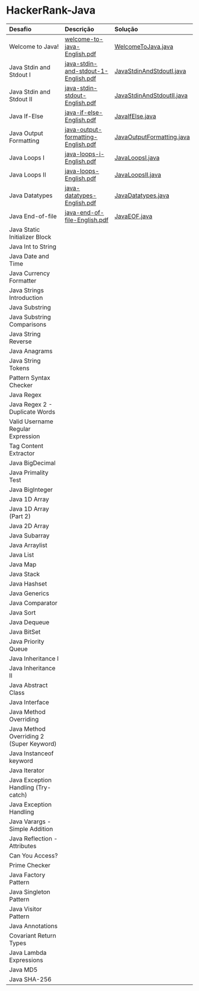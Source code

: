 # HackerRank-Java

| Desafio                                  | Descrição     | Solução |
| :-------------                           |:------------- | :------ |
| Welcome to Java!                         | [welcome-to-java-English.pdf](https://github.com/jssfernandes/HackerRank-Java/blob/master/src/Welcome%20to%20Java/welcome-to-java-English.pdf) | [WelcomeToJava.java](https://github.com/jssfernandes/HackerRank-Java/blob/master/src/Welcome%20to%20Java/WelcomeToJava.java) |
| Java Stdin and Stdout I                  | [java-stdin-and-stdout-1-English.pdf](https://github.com/jssfernandes/HackerRank-Java/blob/master/src/Java%20Stdin%20and%20Stdout%20I/java-stdin-and-stdout-1-English.pdf) | [JavaStdinAndStdoutI.java](https://github.com/jssfernandes/HackerRank-Java/blob/master/src/Java%20Stdin%20and%20Stdout%20I/JavaStdinAndStdoutI.java) |
| Java Stdin and Stdout II                 | [java-stdin-stdout-English.pdf](/src/Java%20Stdin%20and%20Stdout%20II/java-stdin-stdout-English.pdf) | [JavaStdinAndStdoutII.java](/src/Java%20Stdin%20and%20Stdout%20II/JavaStdinAndStdoutII.java) |
| Java If-Else                             | [java-if-else-English.pdf](/src/Java%20If-Else/java-if-else-English.pdf) | [JavaIfElse.java](/src/Java%20If-Else/JavaIfElse.java) |
| Java Output Formatting                   | [java-output-formatting-English.pdf](/src/Java%20Output%20Formatting/java-output-formatting-English.pdf) | [JavaOutputFormatting.java](/src/Java%20Output%20Formatting/JavaOutputFormatting.java) |
| Java Loops I                             | [java-loops-i-English.pdf](/src/Java%20Loops%20I/java-loops-i-English.pdf) | [JavaLoopsI.java](/src/Java%20Loops%20I/JavaLoopsI.java) |
| Java Loops II                            | [java-loops-English.pdf](/src/Java%20Loops%20II/java-loops-English.pdf) | [JavaLoopsII.java](/src/Java%20Loops%20II/JavaLoopsII.java) |
| Java Datatypes                           | [java-datatypes-English.pdf](/src/Java%20Datatypes/java-datatypes-English.pdf) | [JavaDatatypes.java](/src/Java%20Datatypes/JavaDatatypes.java) |
| Java End-of-file                         | [java-end-of-file-English.pdf](/src/Java%20End-of-file/java-end-of-file-English.pdf) | [JavaEOF.java](/src/Java%20End-of-file/JavaEOF.java) |
| Java Static Initializer Block            | []() | []() |
| Java Int to String                       | []() | []() |
| Java Date and Time                       | []() | []() |
| Java Currency Formatter                  | []() | []() |
| Java Strings Introduction                | []() | []() |
| Java Substring                           | []() | []() |
| Java Substring Comparisons               | []() | []() |
| Java String Reverse                      | []() | []() |
| Java Anagrams                            | []() | []() |
| Java String Tokens                       | []() | []() |
| Pattern Syntax Checker                   | []() | []() |
| Java Regex                               | []() | []() |
| Java Regex 2 - Duplicate Words           | []() | []() |
| Valid Username Regular Expression        | []() | []() |
| Tag Content Extractor                    | []() | []() |
| Java BigDecimal                          | []() | []() |
| Java Primality Test                      | []() | []() |
| Java BigInteger                          | []() | []() |
| Java 1D Array                            | []() | []() |
| Java 1D Array (Part 2)                   | []() | []() |
| Java 2D Array                            | []() | []() |
| Java Subarray                            | []() | []() |
| Java Arraylist                           | []() | []() |
| Java List                                | []() | []() |
| Java Map                                 | []() | []() |
| Java Stack                               | []() | []() |
| Java Hashset                             | []() | []() |
| Java Generics                            | []() | []() |
| Java Comparator                          | []() | []() |
| Java Sort                                | []() | []() |
| Java Dequeue                             | []() | []() |
| Java BitSet                              | []() | []() |
| Java Priority Queue                      | []() | []() |
| Java Inheritance I                       | []() | []() |
| Java Inheritance II                      | []() | []() |
| Java Abstract Class                      | []() | []() |
| Java Interface                           | []() | []() |
| Java Method Overriding                   | []() | []() |
| Java Method Overriding 2 (Super Keyword) | []() | []() |
| Java Instanceof keyword                  | []() | []() |
| Java Iterator                            | []() | []() |
| Java Exception Handling (Try-catch)      | []() | []() |
| Java Exception Handling                  | []() | []() |
| Java Varargs - Simple Addition           | []() | []() |
| Java Reflection - Attributes             | []() | []() |
| Can You Access?                          | []() | []() |
| Prime Checker                            | []() | []() |
| Java Factory Pattern                     | []() | []() |
| Java Singleton Pattern                   | []() | []() |
| Java Visitor Pattern                     | []() | []() |
| Java Annotations                         | []() | []() |
| Covariant Return Types                   | []() | []() |
| Java Lambda Expressions                  | []() | []() |
| Java MD5                                 | []() | []() |
| Java SHA-256                             | []() | []() |
